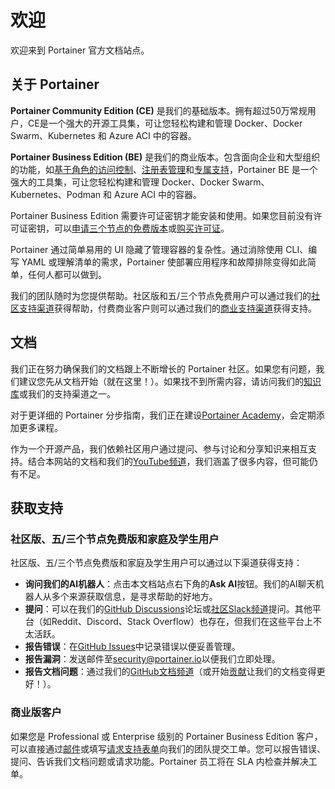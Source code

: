 # 欢迎

欢迎来到 Portainer 官方文档站点。

## 关于 Portainer

**Portainer Community Edition (CE)** 是我们的基础版本。拥有超过50万常规用户，CE是一个强大的开源工具集，可让您轻松构建和管理 Docker、Docker Swarm、Kubernetes 和 Azure ACI 中的容器。

**Portainer Business Edition (BE)** 是我们的商业版本。包含面向企业和大型组织的功能，如[基于角色的访问控制](admin/user/roles.md)、[注册表管理](admin/registries/browse.md)和[专属支持](./#getting-support)，Portainer BE 是一个强大的工具集，可让您轻松构建和管理 Docker、Docker Swarm、Kubernetes、Podman 和 Azure ACI 中的容器。

Portainer Business Edition 需要许可证密钥才能安装和使用。如果您目前没有许可证密钥，可以[申请三个节点的免费版本](https://www.portainer.io/get-a-license)或[购买许可证](https://www.portainer.io/pricing)。

Portainer 通过简单易用的 UI 隐藏了管理容器的复杂性。通过消除使用 CLI、编写 YAML 或理解清单的需求，Portainer 使部署应用程序和故障排除变得如此简单，任何人都可以做到。

我们的团队随时为您提供帮助。社区版和五/三个节点免费用户可以通过我们的[社区支持渠道](./#community-edition)获得帮助，付费商业客户则可以通过我们的[商业支持渠道](./#business-edition)获得支持。

## 文档

我们正在努力确保我们的文档跟上不断增长的 Portainer 社区。如果您有问题，我们建议您先从文档开始（就在这里！）。如果找不到所需内容，请访问我们的[知识库](https://portal.portainer.io/knowledge)或我们的支持渠道之一。

对于更详细的 Portainer 分步指南，我们正在建设[Portainer Academy](https://academy.portainer.io)，会定期添加更多课程。

作为一个开源产品，我们依赖社区用户通过提问、参与讨论和分享知识来相互支持。结合本网站的文档和我们的[YouTube频道](https://www.youtube.com/channel/UC7diMJcrULjDseq5yhSUZgg)，我们涵盖了很多内容，但可能仍有不足。

## 获取支持

### 社区版、五/三个节点免费版和家庭及学生用户

社区版、五/三个节点免费版和家庭及学生用户可以通过以下渠道获得支持：

* **询问我们的AI机器人**：点击本文档站点右下角的**Ask AI**按钮。我们的AI聊天机器人从多个来源获取信息，是寻求帮助的好地方。
* **提问**：可以在我们的[GitHub Discussions](https://github.com/orgs/portainer/discussions/categories/help)论坛或[社区Slack频道](https://join.slack.com/t/portainer/shared_invite/zt-21zpww5ab-mG_lA7UXbWL3HW3sPqjqEA)提问。其他平台（如Reddit、Discord、Stack Overflow）也存在，但我们在这些平台上不太活跃。
* **报告错误**：在[GitHub Issues](https://github.com/portainer/portainer/issues)中记录错误以便妥善管理。
* **报告漏洞**：发送邮件至[security@portainer.io](mailto:security@portainer.io)以便我们立即处理。
* **报告文档问题**：通过我们的[GitHub文档频道](https://github.com/portainer/portainer-docs/issues)（或开始[贡献](contribute/contribute.md)让我们的文档变得更好！）。

### 商业版客户

如果您是 Professional 或 Enterprise 级别的 Portainer Business Edition 客户，可以直接通过[邮件](mailto:businesssupport@portainer.io)或填写[请求支持表单](https://www.portainer.io/portainer-business-support)向我们的团队提交工单。您可以报告错误、提问、告诉我们文档问题或请求功能。Portainer 员工将在 SLA 内检查并解决工单。
